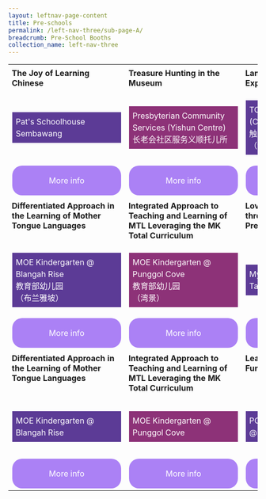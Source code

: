 ```yaml
---
layout: leftnav-page-content
title: Pre-schools
permalink: /left-nav-three/sub-page-A/
breadcrumb: Pre-School Booths
collection_name: left-nav-three
---
```


<style>
.tdHead{
 vertical-align: top;
 padding: 7px;
   
 
}
.bottomBoxOdd{
background-color: #5c3b96;
padding: 7px;
color: #ffffff;
  
line-height :1.5rem !important;
}
.bottomBoxEven{
  background-color: #8d3278;
  padding: 7px;
  color: #ffffff;
  
  line-height :1.5rem !important;
}
.baseTD{
width:25%
}
 
.btnInfo {
    background: #ab81f5;
    color: #fff !important;
    display: block;
    padding: 20px 10px;
    text-align: center;
    text-decoration: none !important;
    width: 200px;
    border-radius: 20px !important;  
}
.btnInfo {
    -webkit-border-radius: 20px;
    -moz-border-radius: 20px;
    -ms-border-radius: 20px;
    -o-border-radius: 20px;
}
.btnInfo:hover {
    background: #583399;
}
</style>
<table style="width:100%;" cellspacing="20" cellpadding="20">

<tr>
  <td class="baseTD tdHead">
   <b>The Joy of Learning Chinese</b><br>
  </td>
  <td class="baseTD tdHead"> <b> Treasure Hunting in the Museum</b><br>
  </td>
  <td class="baseTD tdHead"> <b>Language Alive – The Experiential Approach </b><br>
  </td>
  <td class="baseTD tdHead"><b>Exploring Chinese Cultural Arts- : Chinese Opera</b><br>
  </td>
</tr>
<tr>
<td class="baseTD ">
  <p class="bottomBoxOdd"> Pat's Schoolhouse Sembawang </p></td>
 
<td class="baseTD ">
   <p class="bottomBoxEven"> Presbyterian Community Services (Yishun Centre)<br>长老会社区服务义顺托儿所 </p> </td>
 
<td class="baseTD ">
 <p class="bottomBoxOdd">TOUCH Child Care (Clementi)<br>触爱托儿中心<br>（金文泰）
</p></td>
<td class="baseTD">
 <p class="bottomBoxEven"> EtonHouse Zhong Hua Pre-School<br>伊顿中华幼儿园
</p> 
</td>
</tr>
  <tr>
    <td> 
	    <a href="https://event-reg.biz/Registration/MTLSSynopsis?Session=c1"  class="btnInfo">More info</a>
    </td>
    <td> 
		<a href="https://event-reg.biz/Registration/MTLSSynopsis?Session=c2"  class="btnInfo">More info</a>
    </td>
    <td>
	    <a href="https://event-reg.biz/Registration/MTLSSynopsis?Session=c3"  class="btnInfo">More info</a>
    </td>
    <td>
   	    <a href="https://event-reg.biz/Registration/MTLSSynopsis?Session=c4"  class="btnInfo">More info</a>
    </td>
  </tr>
  <tr>
  <td class="baseTD tdHead">
   <b>Differentiated Approach in the Learning of Mother Tongue Languages</b><br>
  </td>
  <td class="baseTD tdHead"> <b> Integrated Approach to Teaching and Learning of MTL Leveraging the MK Total Curriculum</b><br>
  </td>
  <td class="baseTD tdHead"> <b>Love Our Malay Languages through the Past and Present Games</b><br>
  </td>
  <td class="baseTD tdHead"><b>Language in the Wild</b><br>
  </td>
</tr>
<tr>
<td class="baseTD ">
  <p class="bottomBoxOdd"> MOE Kindergarten @ Blangah Rise<br>教育部幼儿园<br>（布兰雅坡）</p></td>
 
<td class="baseTD ">
   <p class="bottomBoxEven"> MOE Kindergarten @ Punggol Cove<br>教育部幼儿园<br>（湾景）</p> </td>
 
<td class="baseTD ">
 <p class="bottomBoxOdd">My First Skool at Blk 803 Tampines
</p></td>
<td class="baseTD">
 <p class="bottomBoxEven">PCF Sparkletots Preschool @ Tampines Central Blk 725 (DS)
</p> 
</td>
</tr>
  <tr>
    <td> 
	    <a href="https://event-reg.biz/Registration/MTLSSynopsis?Session=c1"  class="btnInfo">More info</a>
    </td>
    <td> 
		<a href="https://event-reg.biz/Registration/MTLSSynopsis?Session=c2"  class="btnInfo">More info</a>
    </td>
    <td>
	    <a href="https://event-reg.biz/Registration/MTLSSynopsis?Session=c3"  class="btnInfo">More info</a>
    </td>
    <td>
   	    <a href="https://event-reg.biz/Registration/MTLSSynopsis?Session=c4"  class="btnInfo">More info</a>
    </td>
  </tr>
  <tr>
  <td class="baseTD tdHead">
   <b>Differentiated Approach in the Learning of Mother Tongue Languages</b><br>
  </td>
  <td class="baseTD tdHead"> <b>Integrated Approach to Teaching and Learning of MTL Leveraging the MK Total Curriculum</b><br>
  </td>
  <td class="baseTD tdHead"> <b>Learning Tamil through Fun-Filled Activities</b><br>
  </td>
  <td class="baseTD tdHead"><b>Learning Tamil through traditional activities</b><br>
  </td>
</tr>
<tr>
<td class="baseTD ">
  <p class="bottomBoxOdd"> MOE Kindergarten @ Blangah Rise</p></td>
 
<td class="baseTD ">
   <p class="bottomBoxEven">MOE Kindergarten @ Punggol Cove </p> </td>
 
<td class="baseTD ">
 <p class="bottomBoxOdd">PCF Sparkletots Preschool @ Teck Ghee Blk 466 (KN)
</p></td>
<td class="baseTD">
 <p class="bottomBoxEven">PCF Sparkletots Preschool @Yio Chu Kang Blk 644 (KN)
</p> 
</td>
</tr>
  <tr>
    <td> 
	    <a href="https://event-reg.biz/Registration/MTLSSynopsis?Session=c1"  class="btnInfo">More info</a>
    </td>
    <td> 
		<a href="https://event-reg.biz/Registration/MTLSSynopsis?Session=c2"  class="btnInfo">More info</a>
    </td>
    <td>
	    <a href="https://event-reg.biz/Registration/MTLSSynopsis?Session=c3"  class="btnInfo">More info</a>
    </td>
    <td>
   	    <a href="https://event-reg.biz/Registration/MTLSSynopsis?Session=c4"  class="btnInfo">More info</a>
    </td>
  </tr>
  
</table> 
